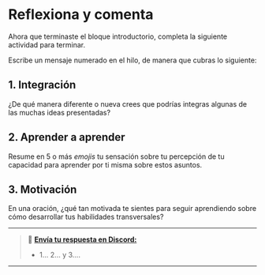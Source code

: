 # Reflexiona y comenta

Ahora que terminaste el bloque introductorio, completa la siguiente actividad para terminar.

Escribe un mensaje numerado en el hilo, de manera que cubras lo siguiente:

## 1. Integración

¿De qué manera diferente o nueva crees que podrías integras algunas de las muchas ideas presentadas?

## 2. Aprender a aprender

Resume en 5 o más *emojis* tu sensación sobre tu percepción de tu capacidad para aprender por ti misma sobre estos asuntos.

## 3. Motivación

En una oración, ¿qué tan motivada te sientes para seguir aprendiendo sobre cómo desarrollar tus habilidades transversales?

---

> 💬 **[Envía tu respuesta en Discord:](https://discord.com/channels/1209273049304666113/1238194332939587659)**
> 
> - 1... 2... y 3....

---


